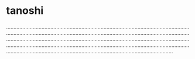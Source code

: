 # tanoshi

.................................................................................................................................................................................................................................................................................................................................................................................................................................................................................................................................................................................................................................